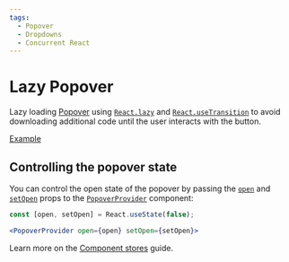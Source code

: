 ```yaml
---
tags:
  - Popover
  - Dropdowns
  - Concurrent React
---
```


# Lazy Popover

<div data-description>

Lazy loading [Popover](/components/popover) using [`React.lazy`](https://react.dev/reference/react/lazy) and [`React.useTransition`](https://react.dev/reference/react/useTransition) to avoid downloading additional code until the user interacts with the button.

</div>

<div data-tags></div>

<a href="./index.react.tsx" data-playground>Example</a>

## Controlling the popover state

You can control the open state of the popover by passing the [`open`](/reference/popover-provider#open) and [`setOpen`](/reference/popover-provider#setopen) props to the [`PopoverProvider`](/reference/popover-provider) component:

```jsx
const [open, setOpen] = React.useState(false);

<PopoverProvider open={open} setOpen={setOpen}>
```

Learn more on the [Component stores](/guide/component-stores#controlled-state) guide.
